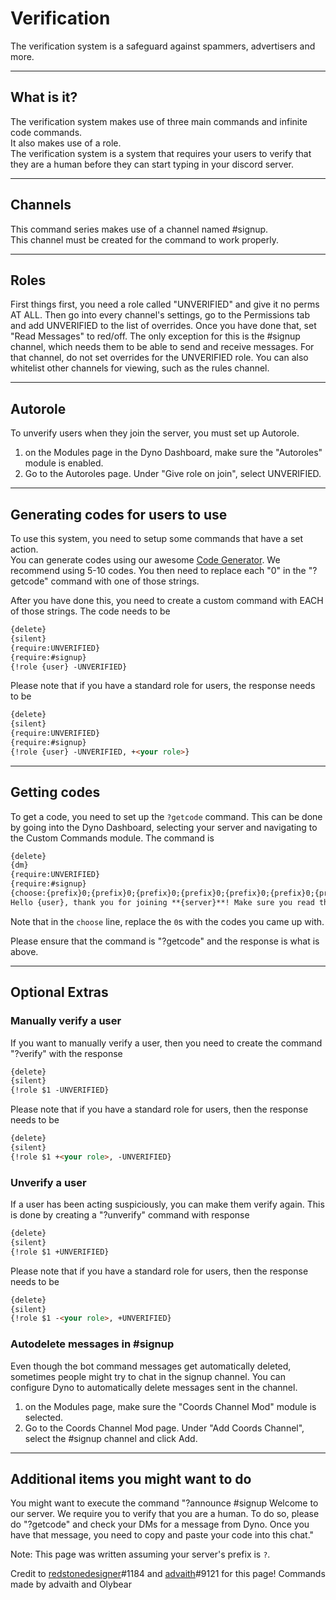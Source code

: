# Verification

The verification system is a safeguard against spammers, advertisers and more.

---

## What is it?
The verification system makes use of three main commands and infinite code commands.  
It also makes use of a role.  
The verification system is a system that requires your users to verify that they are a human before they can start typing in your discord server.

---

## Channels
This command series makes use of a channel named #signup.  
This channel must be created for the command to work properly.

---

## Roles
First things first, you need a role called "UNVERIFIED" and give it no perms AT ALL.
Then go into every channel's settings, go to the Permissions tab and add UNVERIFIED to the list of overrides.
Once you have done that, set "Read Messages" to red/off.
The only exception for this is the #signup channel, which needs them to be able to send and receive messages.  For that channel, do not set overrides for the UNVERIFIED role.
You can also whitelist other channels for viewing, such as the rules channel.

---

## Autorole
To unverify users when they join the server, you must set up Autorole.
1. on the Modules page in the Dyno Dashboard, make sure the "Autoroles" module is enabled.
2. Go to the Autoroles page. Under "Give role on join", select UNVERIFIED.

---

## Generating codes for users to use

To use this system, you need to setup some commands that have a set action.  
You can generate codes using our awesome [Code Generator](https://dynocc.tk/CodeGenerator).  We recommend using 5-10 codes.
You then need to replace each "0" in the "?getcode" command with one of those strings.

After you have done this, you need to create a custom command with EACH of those strings.
The code needs to be
```md
{delete}
{silent}
{require:UNVERIFIED}
{require:#signup}
{!role {user} -UNVERIFIED}
```

Please note that if you have a standard role for users, the response needs to be
```md
{delete}
{silent}
{require:UNVERIFIED}
{require:#signup}
{!role {user} -UNVERIFIED, +<your role>}
```

---

## Getting codes
To get a code, you need to set up the `?getcode` command.  This can be done by going into the Dyno Dashboard, selecting your server and navigating to the Custom Commands module.
The command is 
```md
{delete}
{dm}
{require:UNVERIFIED}
{require:#signup}
{choose:{prefix}0;{prefix}0;{prefix}0;{prefix}0;{prefix}0;{prefix}0;{prefix}0}
Hello {user}, thank you for joining **{server}**! Make sure you read the requirements before using your code!  **Your code: `{choice}`** Make sure you use the code `{choice}` in #signup!
```
Note that in the `choose` line, replace the `0`s with the codes you came up with.

Please ensure that the command is "?getcode" and the response is what is above.

---

## Optional Extras

### Manually verify a user

If you want to manually verify a user, then you need to create the command "?verify" with the response 
```md
{delete}
{silent}
{!role $1 -UNVERIFIED}
```
Please note that if you have a standard role for users, then the response needs to be 
```md
{delete}
{silent}
{!role $1 +<your role>, -UNVERIFIED}
```

### Unverify a user

If a user has been acting suspiciously, you can make them verify again.
This is done by creating a "?unverify" command with response 
```md
{delete}
{silent}
{!role $1 +UNVERIFIED}
```
Please note that if you have a standard role for users, then the response needs to be 
```md
{delete}
{silent}
{!role $1 -<your role>, +UNVERIFIED}
```

### Autodelete messages in #signup
Even though the bot command messages get automatically deleted, sometimes people might try to chat in the signup channel. You can configure Dyno to automatically delete messages sent in the channel.

1. on the Modules page, make sure the "Coords Channel Mod" module is selected.
2. Go to the Coords Channel Mod page. Under "Add Coords Channel", select the #signup channel and click Add.


---

## Additional items you might want to do

You might want to execute the command "?announce #signup Welcome to our server.  We require you to verify that you are a human.  To do so, please do "?getcode" and check your DMs for a message from Dyno.  Once you have that message, you need to copy and paste your code into this chat."

Note: This page was written assuming your server's prefix is `?`.

Credit to [redstonedesigner](https://github.com/redstonedesigner)#1184 and [advaith](https://github.com/advaith1)#9121 for this page! Commands made by advaith and Olybear
